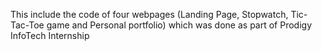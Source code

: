 This include the code of four webpages (Landing Page, Stopwatch, Tic-Tac-Toe game and Personal portfolio) which was done as part of Prodigy InfoTech Internship
